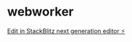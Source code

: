 # webworker

[Edit in StackBlitz next generation editor ⚡️](https://stackblitz.com/~/github.com/money280497/webworker)